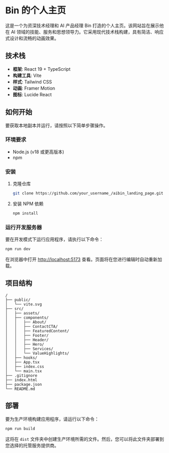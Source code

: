 # Bin 的个人主页

这是一个为资深技术经理和 AI 产品经理 Bin 打造的个人主页。该网站旨在展示他在 AI 领域的技能、服务和思想领导力。它采用现代技术栈构建，具有简洁、响应式设计和流畅的动画效果。

## 技术栈

- **框架**: React 19 + TypeScript
- **构建工具**: Vite
- **样式**: Tailwind CSS
- **动画**: Framer Motion
- **图标**: Lucide React

## 如何开始

要获取本地副本并运行，请按照以下简单步骤操作。

### 环境要求

- Node.js (v18 或更高版本)
- npm

### 安装

1. 克隆仓库
   ```sh
   git clone https://github.com/your_username_/aibin_landing_page.git
   ```
2. 安装 NPM 依赖
   ```sh
   npm install
   ```

### 运行开发服务器

要在开发模式下运行应用程序，请执行以下命令：

```sh
npm run dev
```

在浏览器中打开 [http://localhost:5173](http://localhost:5173) 查看。页面将在您进行编辑时自动重新加载。

## 项目结构

```
/
├── public/
│   └── vite.svg
├── src/
│   ├── assets/
│   ├── components/
│   │   ├── About/
│   │   ├── ContactCTA/
│   │   ├── FeaturedContent/
│   │   ├── Footer/
│   │   ├── Header/
│   │   ├── Hero/
│   │   ├── Services/
│   │   └── ValueHighlights/
│   ├── hooks/
│   ├── App.tsx
│   ├── index.css
│   └── main.tsx
├── .gitignore
├── index.html
├── package.json
└── README.md
```

## 部署

要为生产环境构建应用程序，请运行以下命令：

```sh
npm run build
```

这将在 `dist` 文件夹中创建生产环境所需的文件。然后，您可以将此文件夹部署到您选择的托管服务提供商。

